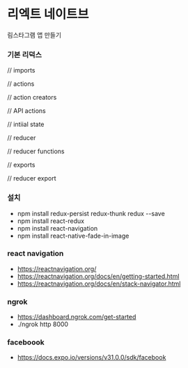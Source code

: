 # 리엑트 네이트브 
림스타그램 앱 만들기

### 기본 리덕스

// imports

// actions

// action creators

// API actions

// intiial state

// reducer

// reducer functions

// exports

// reducer export

### 설치

- npm install redux-persist redux-thunk redux --save
- npm install react-redux
- npm install react-navigation
- npm install react-native-fade-in-image


### react navigation 
- https://reactnavigation.org/
- https://reactnavigation.org/docs/en/getting-started.html
- https://reactnavigation.org/docs/en/stack-navigator.html


### ngrok
- https://dashboard.ngrok.com/get-started
- ./ngrok http 8000


### faceboook
- https://docs.expo.io/versions/v31.0.0/sdk/facebook